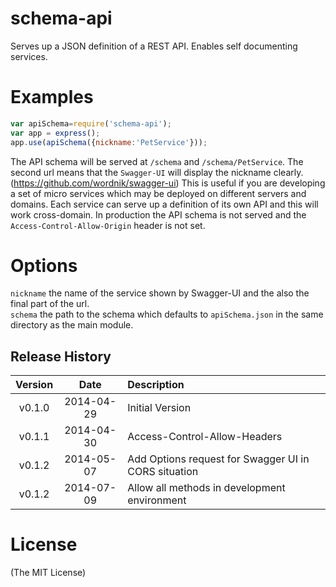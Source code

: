 schema-api
==========

Serves up a JSON definition of a REST API. Enables self documenting services.


# Examples

```js
var apiSchema=require('schema-api');
var app = express();
app.use(apiSchema({nickname:'PetService'}));
```

The API schema will be served at ``/schema`` and ``/schema/PetService``. The second url means that the ``Swagger-UI`` will display the nickname clearly.(https://github.com/wordnik/swagger-ui)
This is useful if you are developing a set of micro services which may be deployed on different servers and domains. Each service can serve up a definition of its own API and this will work cross-domain. In production the API schema is not served and the ``Access-Control-Allow-Origin`` header is not set.

# Options
``nickname`` the name of the service shown by Swagger-UI and the also the final part of the url.  
``schema`` the path to the schema which defaults to ``apiSchema.json`` in the same directory as the main module.



## Release History
|Version|Date|Description|
|:--:|:--:|:--|
|v0.1.0|2014-04-29| Initial Version|
|v0.1.1|2014-04-30| Access-Control-Allow-Headers |
|v0.1.2|2014-05-07| Add Options request for Swagger UI in CORS situation |
|v0.1.2|2014-07-09| Allow all methods in development environment |
# License 

(The MIT License)
